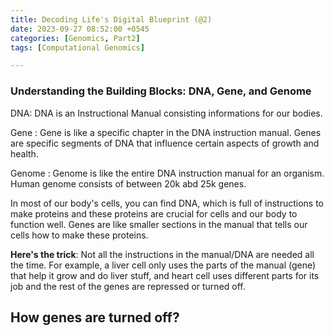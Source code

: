 ```yaml
---
title: Decoding Life's Digital Blueprint (@2)
date: 2023-09-27 08:52:00 +0545
categories: [Genomics, Part2]
tags: [Computational Genomics]

---
```

### Understanding the Building Blocks: DNA, Gene, and Genome

DNA:  DNA is an Instructional Manual consisting informations for our bodies.

Gene : Gene is like a specific chapter in the DNA instruction manual. Genes are specific segments of DNA that influence certain aspects of growth and health.

Genome : Genome is like the entire DNA instruction manual for an organism. Human genome consists of between 20k abd 25k genes.


In most of our body's cells, you can find DNA, which is full of instructions to make proteins and these proteins are crucial for cells and our body to function well. Genes are like smaller sections in the manual that tells our cells how to make these proteins.

__Here's the trick__: Not all the instructions in the manual/DNA are needed all the time. For example, a liver cell only uses the parts of the manual (gene) that help it grow and do liver stuff, and heart cell uses different parts for its job and the rest of the  genes are repressed or turned off.

## How genes are turned off?



